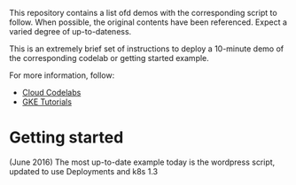 This repository contains a list ofd demos with the corresponding script to follow. When possible, the original contents have been referenced. Expect a varied degree of up-to-dateness.

This is an extremely brief set of instructions to deploy a 10-minute demo of the corresponding codelab or getting started example.

For more information, follow:

* [Cloud Codelabs](https://codelabs.developers.google.com)
* [GKE Tutorials](https://cloud.google.com/container-engine/docs/tutorials)

# Getting started

(June 2016) The most up-to-date example today is the wordpress script, updated to use Deployments and k8s 1.3
